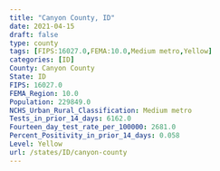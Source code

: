 ```yaml
---
title: "Canyon County, ID"
date: 2021-04-15
draft: false
type: county
tags: [FIPS:16027.0,FEMA:10.0,Medium metro,Yellow]
categories: [ID]
County: Canyon County
State: ID
FIPS: 16027.0
FEMA_Region: 10.0
Population: 229849.0
NCHS_Urban_Rural_Classification: Medium metro
Tests_in_prior_14_days: 6162.0
Fourteen_day_test_rate_per_100000: 2681.0
Percent_Positivity_in_prior_14_days: 0.058
Level: Yellow
url: /states/ID/canyon-county
---
```



